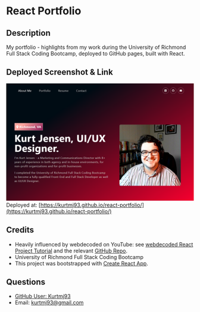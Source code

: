 # React Portfolio

## Description

My portfolio - highlights from my work during the University of Richmond Full Stack Coding Bootcamp, deployed to GitHub pages, built with React.

## Deployed Screenshot & Link

![screenshot](./src/assets/img/reactport.png)
Deployed at: [https://kurtmj93.github.io/react-portfolio/](https://kurtmj93.github.io/react-portfolio/)

## Credits

  - Heavily influenced by webdecoded on YouTube: see [webdecoded React Project Tutorial](https://www.youtube.com/watch?v=hYv6BM2fWd8) and the relevant [GitHub Repo](https://github.com/judygab/web-dev-projects/tree/main/personal-portfolio).
  - University of Richmond Full Stack Coding Bootcamp
  - This project was bootstrapped with [Create React App](https://github.com/facebook/create-react-app).

## Questions

  - [GitHub User: Kurtmj93](https://github.com/Kurtmj93/)
  - Email: kurtmj93@gmail.com
